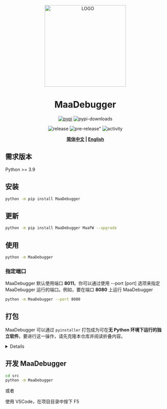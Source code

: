 <p align="center">
  <img alt="LOGO" src="https://cdn.jsdelivr.net/gh/MaaAssistantArknights/design@main/logo/maa-logo_512x512.png" width="256" height="256" />
</p>

<div align="center">

# MaaDebugger

<a href="https://pypi.org/project/MaaDebugger/" target="_blank"><img alt="pypi" src="https://img.shields.io/badge/PyPI-3775A9?logo=pypi&logoColor=white"></a>
<img alt="pypi-downloads" src="https://img.shields.io/pypi/dm/MaaDebugger?label=Downloads">

<img alt="release" src="https://img.shields.io/github/v/release/MaaXYZ/MaaDebugger?label=Release">
<img alt=pre-release" src="https://img.shields.io/github/v/release/MaaXYZ/MaaDebugger?include_prereleases&label=Pre-Release">
<img alt="activity" src="https://img.shields.io/github/commit-activity/m/MaaXYZ/MaaDebugger?color=%23ff69b4&label=Commit+Activity">

**[简体中文](./README.md) | [English](./README-en.md)**

</div>

## 需求版本

Python >= 3.9

## 安装

```bash
python -m pip install MaaDebugger
```

## 更新

```bash
python -m pip install MaaDebugger MaaFW --upgrade
```

## 使用

```bash
python -m MaaDebugger
```

### 指定端口

MaaDebugger 默认使用端口 **8011**。你可以通过使用 --port [port] 选项来指定 MaaDebugger 运行的端口。例如，要在端口 **8080** 上运行 MaaDebugger

```bash
python -m MaaDebugger --port 8080
```

## 打包

MaaDebugger 可以通过 `pyinstaller` 打包成为可在**无 Python 环境下运行的独立软件**。要进行这一操作，请先克隆本仓库并阅读折叠内容。

<details>

### 安装依赖

```bash
pip install MaaDebugger pyinstaller
```

### 执行打包命令

```bash
cd tools
nicegui-pack --onefile --name "MaaDebugger" main.py
```

打包产物将输出至 `tools/dist`

### 将动态库随软件分发

```python
# tools/main.py
...
os.environ["MAAFW_BINARY_PATH"] = str(Path.cwd() / "bin")
```

MaaDebugger 依赖于 MaaFramework 运行，你需要将其依赖的动态库放置在 `/bin` 中。你可以在 [这里](https://github.com/MaaXYZ/MaaFramework/releases/latest) 找到对应平台的动态库。

</details>

## 开发 MaaDebugger

```bash
cd src
python -m MaaDebugger
```

或者

使用 VSCode，在项目目录中按下 F5
